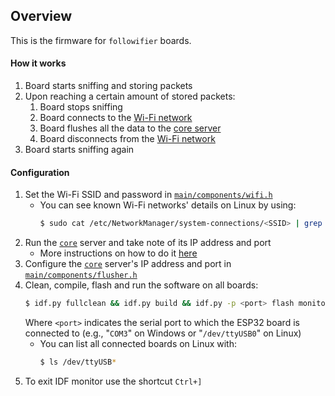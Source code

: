 ## Overview

This is the firmware for `followifier` boards.

#### How it works
1. Board starts sniffing and storing packets
2. Upon reaching a certain amount of stored packets:
    1. Board stops sniffing
    2. Board connects to the [Wi-Fi network](main/components/wifi.h) 
    3. Board flushes all the data to the [core server](../../core)
    4. Board disconnects from the [Wi-Fi network](main/components/wifi.h)
3. Board starts sniffing again

#### Configuration
1. Set the Wi-Fi SSID and password in [`main/components/wifi.h`](main/components/wifi.h)
    - You can see known Wi-Fi networks' details on Linux by using:
        ```bash
        $ sudo cat /etc/NetworkManager/system-connections/<SSID> | grep 'ssid=\|psk='
        ```
1. Run the [`core`](../../core/server) server and take note of its IP address and port
    - More instructions on how to do it [here](../../core/server/README.md)
1. Configure the [`core`](../../core/server) server's IP address and port in [`main/components/flusher.h`](main/components/flusher.h)
1. Clean, compile, flash and run the software on all boards:
    ```bash
   $ idf.py fullclean && idf.py build && idf.py -p <port> flash monitor 
   ```
   Where `<port>` indicates the serial port to which the ESP32 board is connected to (e.g., "`COM3`" on Windows or "`/dev/ttyUSB0`" on Linux)
    - You can list all connected boards on Linux with:
        ```bash
        $ ls /dev/ttyUSB*
        ```
1. To exit IDF monitor use the shortcut `Ctrl+]`
